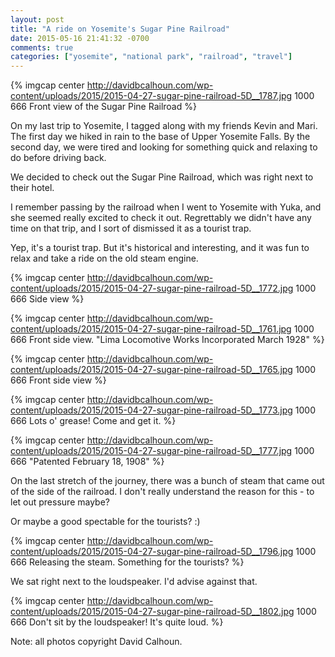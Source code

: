 ```yaml
---
layout: post
title: "A ride on Yosemite's Sugar Pine Railroad"
date: 2015-05-16 21:41:32 -0700
comments: true
categories: ["yosemite", "national park", "railroad", "travel"]
---
```


{% imgcap center http://davidbcalhoun.com/wp-content/uploads/2015/2015-04-27-sugar-pine-railroad-5D__1787.jpg 1000 666 Front view of the Sugar Pine Railroad  %}

On my last trip to Yosemite, I tagged along with my friends Kevin and Mari.  The first day we hiked in rain to the base of Upper Yosemite Falls.  By the second day, we were tired and looking for something quick and relaxing to do before driving back.

We decided to check out the Sugar Pine Railroad, which was right next to their hotel.

I remember passing by the railroad when I went to Yosemite with Yuka, and she seemed really excited to check it out.  Regrettably we didn't have any time on that trip, and I sort of dismissed it as a tourist trap.

Yep, it's a tourist trap.  But it's historical and interesting, and it was fun to relax and take a ride on the old steam engine.

{% imgcap center http://davidbcalhoun.com/wp-content/uploads/2015/2015-04-27-sugar-pine-railroad-5D__1772.jpg 1000 666 Side view  %}

{% imgcap center http://davidbcalhoun.com/wp-content/uploads/2015/2015-04-27-sugar-pine-railroad-5D__1761.jpg 1000 666 Front side view.  "Lima Locomotive Works Incorporated March 1928"  %}

{% imgcap center http://davidbcalhoun.com/wp-content/uploads/2015/2015-04-27-sugar-pine-railroad-5D__1765.jpg 1000 666 Front side view  %}

{% imgcap center http://davidbcalhoun.com/wp-content/uploads/2015/2015-04-27-sugar-pine-railroad-5D__1773.jpg 1000 666 Lots o' grease!  Come and get it.  %}

{% imgcap center http://davidbcalhoun.com/wp-content/uploads/2015/2015-04-27-sugar-pine-railroad-5D__1777.jpg 1000 666 "Patented February 18, 1908"  %}

On the last stretch of the journey, there was a bunch of steam that came out of the side of the railroad.  I don't really understand the reason for this - to let out pressure maybe?

Or maybe a good spectable for the tourists?  :)

{% imgcap center http://davidbcalhoun.com/wp-content/uploads/2015/2015-04-27-sugar-pine-railroad-5D__1796.jpg 1000 666 Releasing the steam.  Something for the tourists?  %}

We sat right next to the loudspeaker.  I'd advise against that.

{% imgcap center http://davidbcalhoun.com/wp-content/uploads/2015/2015-04-27-sugar-pine-railroad-5D__1802.jpg 1000 666 Don't sit by the loudspeaker!  It's quite loud.  %}


Note: all photos copyright David Calhoun.
